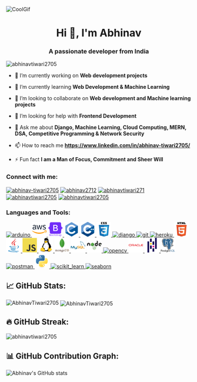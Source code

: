 

 <img src="https://i.redd.it/bpxxqqvps4h91.gif" style="width: 100%; height: 10%;" alt="CoolGif">




<h1 align="center">Hi 👋, I'm Abhinav</h1>
<h3 align="center">A passionate developer from India</h3>



<p align="left"> <img src="https://komarev.com/ghpvc/?username=abhinavtiwari2705&label=Profile%20views&color=0e75b6&style=flat" alt="abhinavtiwari2705" /> </p>

- 🔭 I’m currently working on **Web development projects**

- 🌱 I’m currently learning **Web Development & Machine Learning**

- 👯 I’m looking to collaborate on **Web development and Machine learning projects**

- 🤝 I’m looking for help with **Frontend Development**

- 💬 Ask me about **Django, Machine Learning, Cloud Computing, MERN, DSA, Competitive Programming & Network Security**

- 📫 How to reach me **https://www.linkedin.com/in/abhinav-tiwari2705/**

- ⚡ Fun fact **I am a Man of Focus, Commitment and Sheer Will**



<h3 align="left">Connect with me:</h3>
<p align="left">
<a href="https://linkedin.com/in/abhinav-tiwari2705" target="blank"><img align="center" src="https://raw.githubusercontent.com/rahuldkjain/github-profile-readme-generator/master/src/images/icons/Social/linked-in-alt.svg" alt="abhinav-tiwari2705" height="30" width="40" /></a>
<a href="https://www.codechef.com/users/abhinav2712" target="blank"><img align="center" src="https://cdn.jsdelivr.net/npm/simple-icons@3.1.0/icons/codechef.svg" alt="abhinav2712" height="30" width="40" /></a>
<a href="https://www.hackerrank.com/abhinavtiwari271" target="blank"><img align="center" src="https://raw.githubusercontent.com/rahuldkjain/github-profile-readme-generator/master/src/images/icons/Social/hackerrank.svg" alt="abhinavtiwari271" height="30" width="40" /></a>
<a href="https://www.leetcode.com/abhinavtiwari2705" target="blank"><img align="center" src="https://raw.githubusercontent.com/rahuldkjain/github-profile-readme-generator/master/src/images/icons/Social/leet-code.svg" alt="abhinavtiwari2705" height="30" width="40" /></a>
<a href="https://auth.geeksforgeeks.org/user/abhinavtiwari2705" target="blank"><img align="center" src="https://raw.githubusercontent.com/rahuldkjain/github-profile-readme-generator/master/src/images/icons/Social/geeks-for-geeks.svg" alt="abhinavtiwari2705" height="30" width="40" /></a>
</p>

<h3 align="left">Languages and Tools:</h3>
<p align="left"> <a href="https://www.arduino.cc/" target="_blank" rel="noreferrer"> <img src="https://cdn.worldvectorlogo.com/logos/arduino-1.svg" alt="arduino" width="40" height="40"/> </a> <a href="https://aws.amazon.com" target="_blank" rel="noreferrer"> <img src="https://raw.githubusercontent.com/devicons/devicon/master/icons/amazonwebservices/amazonwebservices-original-wordmark.svg" alt="aws" width="40" height="40"/> </a> <a href="https://getbootstrap.com" target="_blank" rel="noreferrer"> <img src="https://raw.githubusercontent.com/devicons/devicon/master/icons/bootstrap/bootstrap-plain-wordmark.svg" alt="bootstrap" width="40" height="40"/> </a> <a href="https://www.cprogramming.com/" target="_blank" rel="noreferrer"> <img src="https://raw.githubusercontent.com/devicons/devicon/master/icons/c/c-original.svg" alt="c" width="40" height="40"/> </a> <a href="https://www.w3schools.com/cpp/" target="_blank" rel="noreferrer"> <img src="https://raw.githubusercontent.com/devicons/devicon/master/icons/cplusplus/cplusplus-original.svg" alt="cplusplus" width="40" height="40"/> </a> <a href="https://www.w3schools.com/css/" target="_blank" rel="noreferrer"> <img src="https://raw.githubusercontent.com/devicons/devicon/master/icons/css3/css3-original-wordmark.svg" alt="css3" width="40" height="40"/> </a> <a href="https://www.djangoproject.com/" target="_blank" rel="noreferrer"> <img src="https://cdn.worldvectorlogo.com/logos/django.svg" alt="django" width="40" height="40"/> </a> <a href="https://git-scm.com/" target="_blank" rel="noreferrer"> <img src="https://www.vectorlogo.zone/logos/git-scm/git-scm-icon.svg" alt="git" width="40" height="40"/> </a> <a href="https://heroku.com" target="_blank" rel="noreferrer"> <img src="https://www.vectorlogo.zone/logos/heroku/heroku-icon.svg" alt="heroku" width="40" height="40"/> </a> <a href="https://www.w3.org/html/" target="_blank" rel="noreferrer"> <img src="https://raw.githubusercontent.com/devicons/devicon/master/icons/html5/html5-original-wordmark.svg" alt="html5" width="40" height="40"/> </a> <a href="https://www.java.com" target="_blank" rel="noreferrer"> <img src="https://raw.githubusercontent.com/devicons/devicon/master/icons/java/java-original.svg" alt="java" width="40" height="40"/> </a> <a href="https://developer.mozilla.org/en-US/docs/Web/JavaScript" target="_blank" rel="noreferrer"> <img src="https://raw.githubusercontent.com/devicons/devicon/master/icons/javascript/javascript-original.svg" alt="javascript" width="40" height="40"/> </a> <a href="https://www.linux.org/" target="_blank" rel="noreferrer"> <img src="https://raw.githubusercontent.com/devicons/devicon/master/icons/linux/linux-original.svg" alt="linux" width="40" height="40"/> </a> <a href="https://www.mongodb.com/" target="_blank" rel="noreferrer"> <img src="https://raw.githubusercontent.com/devicons/devicon/master/icons/mongodb/mongodb-original-wordmark.svg" alt="mongodb" width="40" height="40"/> </a> <a href="https://www.mysql.com/" target="_blank" rel="noreferrer"> <img src="https://raw.githubusercontent.com/devicons/devicon/master/icons/mysql/mysql-original-wordmark.svg" alt="mysql" width="40" height="40"/> </a> <a href="https://nodejs.org" target="_blank" rel="noreferrer"> <img src="https://raw.githubusercontent.com/devicons/devicon/master/icons/nodejs/nodejs-original-wordmark.svg" alt="nodejs" width="40" height="40"/> </a> <a href="https://opencv.org/" target="_blank" rel="noreferrer"> <img src="https://www.vectorlogo.zone/logos/opencv/opencv-icon.svg" alt="opencv" width="40" height="40"/> </a> <a href="https://www.oracle.com/" target="_blank" rel="noreferrer"> <img src="https://raw.githubusercontent.com/devicons/devicon/master/icons/oracle/oracle-original.svg" alt="oracle" width="40" height="40"/> </a> <a href="https://pandas.pydata.org/" target="_blank" rel="noreferrer"> <img src="https://raw.githubusercontent.com/devicons/devicon/2ae2a900d2f041da66e950e4d48052658d850630/icons/pandas/pandas-original.svg" alt="pandas" width="40" height="40"/> </a> <a href="https://www.postgresql.org" target="_blank" rel="noreferrer"> <img src="https://raw.githubusercontent.com/devicons/devicon/master/icons/postgresql/postgresql-original-wordmark.svg" alt="postgresql" width="40" height="40"/> </a> <a href="https://postman.com" target="_blank" rel="noreferrer"> <img src="https://www.vectorlogo.zone/logos/getpostman/getpostman-icon.svg" alt="postman" width="40" height="40"/> </a> <a href="https://www.python.org" target="_blank" rel="noreferrer"> <img src="https://raw.githubusercontent.com/devicons/devicon/master/icons/python/python-original.svg" alt="python" width="40" height="40"/> </a> <a href="https://scikit-learn.org/" target="_blank" rel="noreferrer"> <img src="https://upload.wikimedia.org/wikipedia/commons/0/05/Scikit_learn_logo_small.svg" alt="scikit_learn" width="40" height="40"/> </a> <a href="https://seaborn.pydata.org/" target="_blank" rel="noreferrer"> <img src="https://seaborn.pydata.org/_images/logo-mark-lightbg.svg" alt="seaborn" width="40" height="40"/> </a> </p>

## 📈 GitHub Stats:
<p><img align="left" src="https://github-readme-stats-sigma-five.vercel.app/api/top-langs?username=AbhinavTiwari2705&theme=tokyonight&show_icons=true&locale=en&layout=compact" alt="AbhinavTiwari2705" /></p>

<p>&nbsp;<img align="center" src="https://github-readme-stats-sigma-five.vercel.app/api?username=AbhinavTiwari2705&theme=tokyonight&show_icons=true&locale=en" alt="AbhinavTiwari2705" /></p>

## 🔥 GitHub Streak:
<p><img align="center" src="https://github-readme-streak-stats.herokuapp.com/?user=AbhinavTiwari2705&theme=tokyonight-duo" alt="abhinavtiwari2705" /></p>


## 📊 GitHub Contribution Graph:
![Abhinav's GitHub stats](http://github-profile-summary-cards.vercel.app/api/cards/profile-details?username=AbhinavTiwari2705&theme=tokyonight&border_radius=7.6)

